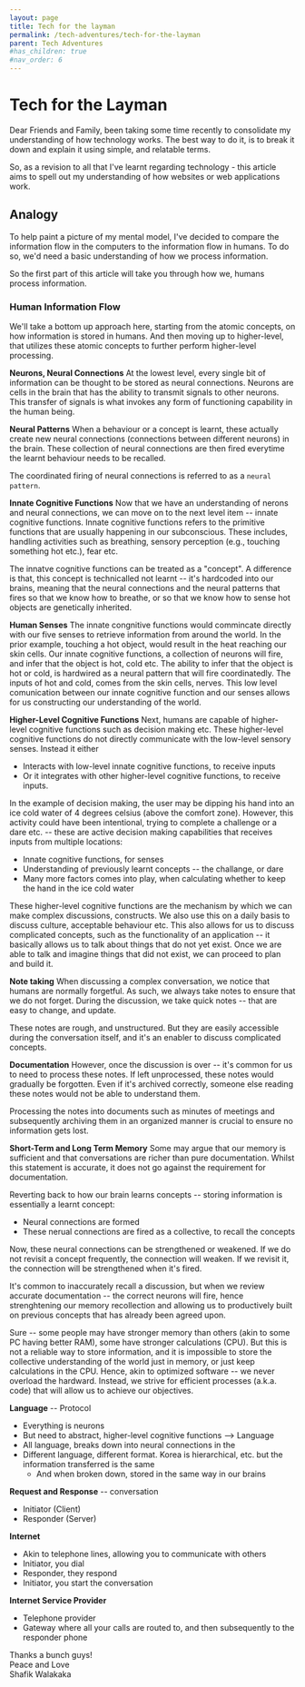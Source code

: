 ```yaml
---
layout: page
title: Tech for the layman
permalink: /tech-adventures/tech-for-the-layman
parent: Tech Adventures
#has_children: true 
#nav_order: 6
---
```




# Tech for the Layman

Dear Friends and Family, been taking some time recently to consolidate my understanding of how technology works. The best way to do it, is to break it down and explain it using simple, and relatable terms.

So, as a revision to all that I've learnt regarding technology - this article aims to spell out my understanding of how websites or web applications work. 

## Analogy

To help paint a picture of my mental model, I've decided to compare the information flow in the computers to the information flow in humans. To do so, we'd need a basic understanding of how we process information.

So the first part of this article will take you through how we, humans process information.

### Human Information Flow

We'll take a bottom up approach here, starting from the atomic concepts, on how information is stored in humans. And then moving up to higher-level, that utilizes these atomic concepts to further perform higher-level processing.

**Neurons, Neural Connections**
At the lowest level, every single bit of information can be thought to be stored as neural connections. Neurons are cells in the brain that has the ability to transmit signals to other neurons. This transfer of signals is what invokes any form of functioning capability in the human being.

**Neural Patterns**
When a behaviour or a concept is learnt, these actually create new neural connections (connections between different neurons) in the brain. These collection of neural connections are then fired everytime the learnt behaviour needs to be recalled.

The coordinated firing of neural connections is referred to as a `neural pattern`.

**Innate Cognitive Functions**
Now that we have an understanding of nerons and neural connections, we can move on to the next level item -- innate cognitive functions. Innate cognitive functions refers to the primitive functions that are usually happening in our subconscious. These includes, handling activities such as breathing, sensory perception (e.g., touching something hot etc.), fear etc.

The innatve cognitive functions can be treated as a "concept". A difference is that, this concept is technicalled not learnt -- it's hardcoded into our brains, meaning that the neural connections and the neural patterns that fires so that we know how to breathe, or so that we know how to sense hot objects are genetically inherited. 

**Human Senses**
The innate congnitive functions would commincate directly with our five senses to retrieve information from around the world. In the prior example, touching a hot object, would result in the heat reaching our skin cells. Our innate cognitive functions, a collection of neurons will fire, and infer that the object is hot, cold etc. The ability to infer that the object is hot or cold, is hardwired as a neural pattern that will fire coordinatedly. The inputs of hot and cold, comes from the skin cells, nerves. This low level comunication between our innate cognitive function and our senses allows for us constructing our understanding of the world.

**Higher-Level Cognitive Functions**
Next, humans are capable of higher-level cognitive functions such as decision making etc. These higher-level cognitive functions do not directly communicate with the low-level sensory senses. Instead it either
- Interacts with low-level innate cognitive functions, to receive inputs
- Or it integrates with other higher-level cognitive functions, to receive inputs.

In the example of decision making, the user may be dipping his hand into an ice cold water of 4 degrees celsius (above the comfort zone). However, this activity could have been intentional, trying to complete a challenge or a dare etc. -- these are active decision making capabilities that receives inputs from multiple locations:
- Innate cognitive functions, for senses
- Understanding of previously learnt concepts -- the challange, or dare
- Many more factors comes into play, when calculating whether to keep the hand in the ice cold water

These higher-level cognitive functions are the mechanism by which we can make complex discussions, constructs. We also use this on a daily basis to discuss culture, acceptable behaviour etc.
This also allows for us to discuss complicated concepts, such as the functionality of an application -- it basically allows us to talk about things that do not yet exist. Once we are able to talk and imagine things that did not exist, we can proceed to plan and build it.

**Note taking**
When discussing a complex conversation, we notice that humans are normally forgetful. As such, we always take notes to ensure that we do not forget.
During the discussion, we take quick notes -- that are easy to change, and update.

These notes are rough, and unstructured. But they are easily accessible during the conversation itself, and it's an enabler to discuss complicated concepts.

**Documentation**
However, once the discussion is over -- it's common for us to need to process these notes. If left unprocessed, these notes would gradually be forgotten.
Even if it's archived correctly, someone else reading these notes would not be able to understand them.

Processing the notes into documents such as minutes of meetings and subsequently archiving them in an organized manner is crucial to ensure no information gets lost.

**Short-Term and Long Term Memory**
Some may argue that our memory is sufficient and that conversations are richer than pure documentation. Whilst this statement is accurate, it does not go against the requirement for documentation.

Reverting back to how our brain learns concepts -- storing information is essentially a learnt concept:
- Neural connections are formed
- These nerual connections are fired as a collective, to recall the concepts

Now, these neural connections can be strengthened or weakened. If we do not revisit a concept frequently, the connection will weaken. If we revisit it, the connection will be strengthened when it's fired.

It's common to inaccurately recall a discussion, but when we review accurate documentation -- the correct neurons will fire, hence strenghtening our memory recollection and allowing us to productively built on previous concepts that has already been agreed upon.

Sure -- some people may have stronger memory than others (akin to some PC having better RAM), some have stronger calculations (CPU). But this is not a reliable way to store information, and it is impossible to store the collective understanding of the world just in memory, or just keep calculations in  the CPU.
Hence, akin to optimized software -- we never overload the hardward. Instead, we strive for efficient processes (a.k.a. code) that will allow us to achieve our objectives.

**Language** --  Protocol
- Everything is neurons
- But need to abstract, higher-level cognitive functions --> Language
- All language, breaks down into neural connections in the 
- Different language, different format. Korea is hierarchical, etc. but the information transferred is the same
    - And when broken down, stored in the same way in our brains


**Request and Response** -- conversation
- Initiator (Client)
- Responder (Server)

**Internet**
- Akin to telephone lines, allowing you to communicate with others
- Initiator, you dial
- Responder, they respond
- Initiator, you start the conversation

**Internet Service Provider**
- Telephone provider
- Gateway where all your calls are routed to, and then subsequently to the responder phone

Thanks a bunch guys! <br>
Peace and Love <br>
Shafik Walakaka